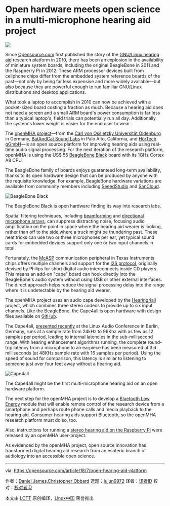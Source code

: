 Open hardware meets open science in a multi-microphone hearing aid project
======

![](https://opensource.com/sites/default/files/styles/image-full-size/public/lead-images/BIZ_OpenInnovation.png?itok=l29msbql)

Since [Opensource.com][1] first published the story of the [GNU/Linux hearing aid][2] research platform in 2010, there has been an explosion in the availability of miniature system boards, including the original BeagleBone in 2011 and the Raspberry Pi in 2012. These ARM processor devices built from cellphone chips differ from the embedded system reference boards of the past—not only by being far less expensive and more widely available—but also because they are powerful enough to run familiar GNU/Linux distributions and desktop applications.

What took a laptop to accomplish in 2010 can now be achieved with a pocket-sized board costing a fraction as much. Because a hearing aid does not need a screen and a small ARM board's power consumption is far less than a typical laptop's, field trials can potentially run all day. Additionally, the system's lower weight is easier for the end user to wear.

The [openMHA project][3]—from the [Carl von Ossietzky Universität Oldenburg][4] in Germany, [BatAndCat Sound Labs][5] in Palo Alto, California, and [HörTech gGmbH][6]—is an open source platform for improving hearing aids using real-time audio signal processing. For the next iteration of the research platform, openMHA is using the US$ 55 [BeagleBone Black][7] board with its 1GHz Cortex A8 CPU.

The BeagleBone family of boards enjoys guaranteed long-term availability, thanks to its open hardware design that can be produced by anyone with the requisite knowledge. For example, BeagleBone hardware variations are available from community members including [SeeedStudio][8] and [SanCloud][9].

![BeagleBone Black][11]

The BeagleBone Black is open hardware finding its way into research labs.

Spatial filtering techniques, including [beamforming][12] and [directional microphone arrays][13], can suppress distracting noise, focusing audio amplification on the point in space where the hearing aid wearer is looking, rather than off to the side where a truck might be thundering past. These neat tricks can use two or three microphones per ear, yet typical sound cards for embedded devices support only one or two input channels in total.

Fortunately, the [McASP][14] communication peripheral in Texas Instruments chips offers multiple channels and support for the [I2S protocol][15], originally devised by Philips for short digital audio interconnects inside CD players. This means an add-on "cape" board can hook directly into the BeagleBone's audio system without using USB or other external interfaces. The direct approach helps reduce the signal processing delay into the range where it is undetectable by the hearing aid wearer.

The openMHA project uses an audio cape developed by the [Hearing4all][16] project, which combines three stereo codecs to provide up to six input channels. Like the BeagleBone, the Cape4all is open hardware with design files available on [GitHub][17].

The Cape4all, [presented recently][18] at the Linux Audio Conference in Berlin, Germany, runs at a sample rate from 24kHz to 96Khz with as few as 12 samples per period, leading to internal latencies in the sub-millisecond range. With hearing enhancement algorithms running, the complete round-trip latency from a microphone to an earpiece has been measured at 3.6 milliseconds (at 48KHz sample rate with 16 samples per period). Using the speed of sound for comparison, this latency is similar to listening to someone just over four feet away without a hearing aid.

![Cape4all ][20]

The Cape4all might be the first multi-microphone hearing aid on an open hardware platform.

The next step for the openMHA project is to develop a [Bluetooth Low Energy][21] module that will enable remote control of the research device from a smartphone and perhaps route phone calls and media playback to the hearing aid. Consumer hearing aids support Bluetooth, so the openMHA research platform must do so, too.

Also, instructions for running a [stereo hearing aid on the Raspberry Pi][22] were released by an openMHA user-project.

As evidenced by the openMHA project, open source innovation has transformed digital hearing aid research from an esoteric branch of audiology into an accessible open science.

--------------------------------------------------------------------------------

via: https://opensource.com/article/18/7/open-hearing-aid-platform

作者：[Daniel James,Christopher Obbard][a]
选题：[lujun9972](https://github.com/lujun9972)
译者：[译者ID](https://github.com/译者ID)
校对：[校对者ID](https://github.com/校对者ID)

本文由 [LCTT](https://github.com/LCTT/TranslateProject) 原创编译，[Linux中国](https://linux.cn/) 荣誉推出

[a]:https://opensource.com/users/daniel-james
[1]:http://Opensource.com
[2]:https://opensource.com/life/10/9/open-source-designing-next-generation-digital-hearing-aids
[3]:http://www.openmha.org/
[4]:https://www.uni-oldenburg.de/
[5]:http://batandcat.com/
[6]:http://www.hoertech.de/
[7]:https://beagleboard.org/black
[8]:https://www.seeedstudio.com/
[9]:http://www.sancloud.co.uk
[10]:/file/403046
[11]:https://opensource.com/sites/default/files/uploads/1-beagleboneblack-600.jpg (BeagleBone Black)
[12]:https://en.wikipedia.org/wiki/Beamforming
[13]:https://en.wikipedia.org/wiki/Microphone_array
[14]:https://en.wikipedia.org/wiki/McASP
[15]:https://en.wikipedia.org/wiki/I%C2%B2S
[16]:http://hearing4all.eu/EN/
[17]:https://github.com/HoerTech-gGmbH/Cape4all
[18]:https://lac.linuxaudio.org/2018/pages/event/35/
[19]:/file/403051
[20]:https://opensource.com/sites/default/files/uploads/2-beaglebone-wireless-with-cape4all-labelled-600.jpg (Cape4all )
[21]:https://en.wikipedia.org/wiki/Bluetooth_Low_Energy
[22]:http://www.openmha.org/userproject/2017/12/21/openMHA-on-raspberry-pi.html
